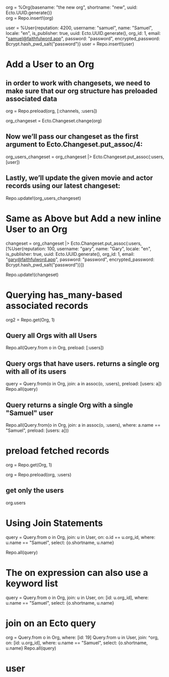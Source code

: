 org = %Org{basename: "the new org", shortname: "new", uuid: Ecto.UUID.generate()}  
org = Repo.insert!(org)

user = %User{reputation: 4200, username: "samuel", name: "Samuel", locale: "en", is_publisher: true, uuid: Ecto.UUID.generate(), org_id: 1, email: "samuel@faithfulword.app", password: "password", encrypted_password: Bcrypt.hash_pwd_salt("password")}
user = Repo.insert!(user)

# Add a User to an Org

## in order to work with changesets, we need to make sure that our org structure has preloaded associated data

org = Repo.preload(org, [:channels, :users])

org_changeset = Ecto.Changeset.change(org)

## Now we’ll pass our changeset as the first argument to Ecto.Changeset.put_assoc/4:

org_users_changeset = org_changeset |> Ecto.Changeset.put_assoc(:users, [user])

## Lastly, we’ll update the given movie and actor records using our latest changeset:

Repo.update!(org_users_changeset)

# Same as Above but Add a new inline User to an Org

changeset = org_changeset |> Ecto.Changeset.put_assoc(:users, [%User{reputation: 100, username: "gary", name: "Gary", locale: "en", is_publisher: true, uuid: Ecto.UUID.generate(), org_id: 1, email: "gary@faithfulword.app", password: "password", encrypted_password: Bcrypt.hash_pwd_salt("password")}])

Repo.update!(changeset)

# Querying has_many-based associated records

org2 = Repo.get(Org, 1)

## Query all Orgs with all Users

Repo.all(Query.from o in Org, preload: [:users])

## Query orgs that have users. returns a single org with all of its users

query = Query.from(o in Org, join: a in assoc(o, :users), preload: [users: a])
Repo.all(query)

## Query returns a single Org with a single "Samuel" user

Repo.all(Query.from(o in Org, join: a in assoc(o, :users), where: a.name == "Samuel", preload: [users: a]))

# preload fetched records

org = Repo.get(Org, 1)

org = Repo.preload(org, :users)

## get only the users

org.users

# Using Join Statements

query = Query.from o in Org, join: u in User, on: o.id == u.org_id, where: u.name == "Samuel", select: {o.shortname, u.name}

Repo.all(query)


# The on expression can also use a keyword list

query = Query.from o in Org, join: u in User, on: [id: u.org_id], where: u.name == "Samuel", select: {o.shortname, u.name}

# join on an Ecto query

org = Query.from o in Org, where: [id: 19]
Query.from u in User, join: ^org, on: [id: u.org_id], where: u.name == "Samuel", select: {o.shortname, u.name}
Repo.all(query)

# user
























